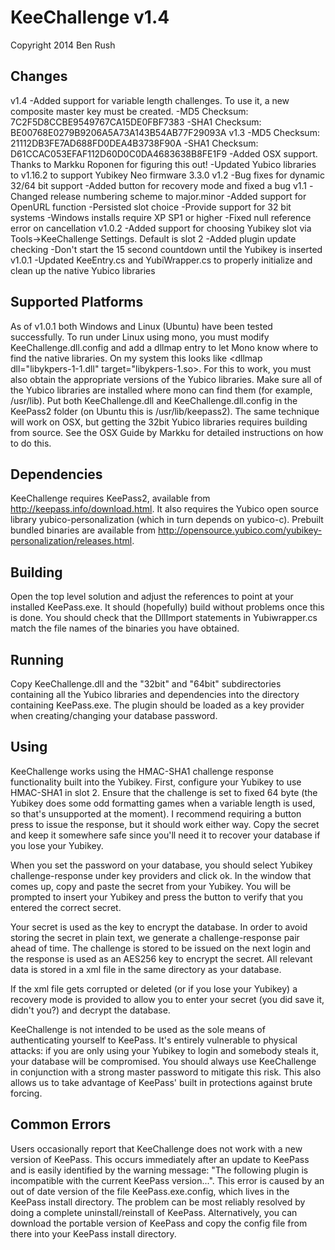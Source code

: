 KeeChallenge v1.4
=================
Copyright 2014 Ben Rush

## Changes
v1.4
-Added support for variable length challenges. To use it, a new composite master key must be created.
-MD5 Checksum: 7C2F5D8CCBE9549767CA15DE0FBF7383
-SHA1 Checksum: BE00768E0279B9206A5A73A143B54AB77F29093A
v1.3
-MD5 Checksum: 21112DB3FE7AD688FD0DEA4B3738F90A
-SHA1 Checksum: D61CCAC053EFAF112D60D0C0DA4683638B8FE1F9
-Added OSX support. Thanks to Markku Roponen for figuring this out!
-Updated Yubico libraries to v1.16.2 to support Yubikey Neo firmware 3.3.0
v1.2
-Bug fixes for dynamic 32/64 bit support
-Added button for recovery mode and fixed a bug
v1.1
-Changed release numbering scheme to major.minor
-Added support for OpenURL function
-Persisted slot choice
-Provide support for 32 bit systems
-Windows installs require XP SP1 or higher
-Fixed null reference error on cancellation
v1.0.2
-Added support for choosing Yubikey slot via Tools->KeeChallenge Settings. Default is slot 2
-Added plugin update checking
-Don't start the 15 second countdown until the Yubikey is inserted
v1.0.1
-Updated KeeEntry.cs and YubiWrapper.cs to properly initialize and clean up the native Yubico libraries

## Supported Platforms
As of v1.0.1 both Windows and Linux (Ubuntu) have been tested successfully. To run under Linux using mono, you must modify KeeChallenge.dll.config and add a dllmap entry to let Mono know where to find the native libraries. On my system this looks like <dllmap dll="libykpers-1-1.dll" target="libykpers-1.so>. For this to work, you must also obtain the appropriate versions of the Yubico libraries. Make sure all of the Yubico libraries are installed where mono can find them (for example, /usr/lib). Put both KeeChallenge.dll and KeeChallenge.dll.config in the KeePass2 folder (on Ubuntu this is /usr/lib/keepass2). The same technique will work on OSX, but getting the 32bit Yubico libraries requires building from source. See the OSX Guide by Markku for detailed instructions on how to do this.  

## Dependencies
KeeChallenge requires KeePass2, available from http://keepass.info/download.html. It also requires the Yubico open source library yubico-personalization (which in turn depends on yubico-c). Prebuilt bundled binaries are available from http://opensource.yubico.com/yubikey-personalization/releases.html. 

## Building
Open the top level solution and adjust the references to point at your installed KeePass.exe. It should (hopefully) build without problems once this is done. You should check that the DllImport statements in Yubiwrapper.cs match the file names of the binaries you have obtained. 

## Running
Copy KeeChallenge.dll and the "32bit" and "64bit" subdirectories containing all the Yubico libraries and dependencies into the directory containing KeePass.exe. The plugin should be loaded as a key provider when creating/changing your database password.

## Using
KeeChallenge works using the HMAC-SHA1 challenge response functionality built into the Yubikey. First, configure your Yubikey to use HMAC-SHA1 in slot 2. Ensure that the challenge is set to fixed 64 byte (the Yubikey does some odd formatting games when a variable length is used, so that's unsupported at the moment). I recommend requiring a button press to issue the response, but it should work either way. Copy the secret and keep it somewhere safe since you'll need it to recover your database if you lose your Yubikey. 

When you set the password on your database, you should select Yubikey challenge-response under key providers and click ok. In the window that comes up, copy and paste the secret from your Yubikey. You will be prompted to insert your Yubikey and press the button to verify that you entered the correct secret. 

Your secret is used as the key to encrypt the database. In order to avoid storing the secret in plain text, we generate a challenge-response pair ahead of time. The challenge is stored to be issued on the next login and the response is used as an AES256 key to encrypt the secret. All relevant data is stored in a xml file in the same directory as your database. 

If the xml file gets corrupted or deleted (or if you lose your Yubikey) a recovery mode is provided to allow you to enter your secret (you did save it, didn't you?) and decrypt the database. 

KeeChallenge is not intended to be used as the sole means of authenticating yourself to KeePass. It's entirely vulnerable to physical attacks: if you are only using your Yubikey to login and somebody steals it, your database will be compromised. You should always use KeeChallenge in conjunction with a strong master password to mitigate this risk. This also allows us to take advantage of KeePass' built in protections against brute forcing.

## Common Errors
Users occasionally report that KeeChallenge does not work with a new version of KeePass. This occurs immediately after an update to KeePass and is easily identified by the warning message: "The following plugin is incompatible with the current KeePass version...". This error is caused by an out of date version of the file KeePass.exe.config, which lives in the KeePass install directory. The problem can be most reliably resolved by doing a complete uninstall/reinstall of KeePass. Alternatively, you can download the portable version of KeePass and copy the config file from there into your KeePass install directory.
